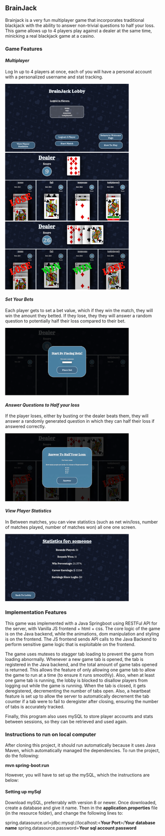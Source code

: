 ## BrainJack 

Brainjack is a very fun multiplayer game that incorporates traditional blackjack with the ability to answer non-trivial questions to half your loss. This game allows up to 4 players play against a dealer at the same time, minicking a real blackjack game at a casino.

### Game Features

#### *Multiplayer*

Log In up to 4 players at once, each of you will have a personal account with a personalized username and stat tracking. 

<img src="src/main/resources/static/images/Readme_pictures/Screenshot 2025-05-20 125711.png" alt="Gameplay Screenshot" width="400"/>

<img src="src/main/resources/static/images/Readme_pictures/Screenshot 2025-05-20 125907.png" alt="Gameplay Screenshot" width="400"/>

<img src="src/main/resources/static/images/Readme_pictures/Screenshot 2025-05-20 125928.png" alt="Gameplay Screenshot" width="400"/>

#### *Set Your Bets*

Each player gets to set a bet value, which if they win the match, they will win the amount they betted. If they lose, they they will answer a random question to potentially half their loss compared to their bet.

<img src="src/main/resources/static/images/Readme_pictures/Screenshot 2025-05-20 125823.png" alt="Gameplay Screenshot" width="400"/>

#### *Answer Questions to Half your loss*

If the player loses, either by busting or the dealer beats them, they will answer a randomly generated question in which  they can half their loss if answered correctly.

<img src="src/main/resources/static/images/Readme_pictures/Screenshot 2025-05-20 125938.png" alt="Gameplay Screenshot" width="400"/>

#### *View Player Statistics*

In Between matches, you can view statistics (such as net win/loss, number of matches played, number of matches won) all one one screen.

<img src="src/main/resources/static/images/Readme_pictures/Screenshot 2025-05-20 125759.png" alt="Gameplay Screenshot" width="400"/>

### Implementation Features

This game was implemented with a Java Springboot using RESTFul API for the server, with Vanilla JS frontend + html + css. The core logic of the game is on the Java backend, while the animations, dom manipulation and styling is on the frontend. The JS frontend sends API calls to the Java Backend to perform sensitive game logic that is exploitable on the frontend. 

The game uses mutexes to stagger tab loading to prevent the game from loading abnormally. Whenever a new game tab is opened, the tab is registered in the Java backend, and the total amount of game tabs opened is returned. This allows the feature of only allowing one game tab to allow the game to run at a time (to ensure it runs smoothly). Also, when at least one game tab is running, the lobby is blocked to disallow players from logging out while the game is running. When the tab is closed, it gets deregistered, decrementing the number of tabs open. Also, a heartbeat feature is set up to allow the server to automatically decrement the tab counter if a tab were to fail to deregister after closing, ensuring the number of tabs is accurately tracked. 

Finally, this program also uses mySQL to store player accounts and stats between sessions, so they can be retrieved and used again.

### Instructions to run on local computer

After cloning this project, it should run automatically because it uses Java Maven, which automatically managed the dependencies. To run the project, do the following: 

**mvn spring-boot:run**

However, you will have to set up the mySQL, which the instructions are below:

#### Setting up mySql

Download mySQL, preferrably with version 8 or newer. Once downloaded, create a database and give it name. Then in the **application.properties** file (in the resource folder), and change the following lines to: 

spring.datasource.url=jdbc:mysql://localhost:<**Your Port**>/**Your database name**
spring.datasource.password=**Your sql account password**


